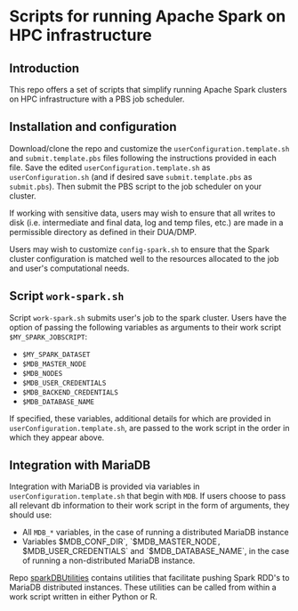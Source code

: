 # Scripts for running Apache Spark on HPC infrastructure


## Introduction

This repo offers a set of scripts that simplify running Apache Spark clusters 
on HPC infrastructure with a PBS job scheduler. 


## Installation and configuration

Download/clone the repo and customize the `userConfiguration.template.sh` and
`submit.template.pbs` files following the instructions provided in each file.
Save the edited `userConfiguration.template.sh` as `userConfiguration.sh` 
(and if desired save `submit.template.pbs` as `submit.pbs`). Then submit 
the PBS script to the job scheduler on your cluster.

If working with sensitive data, users may wish to ensure that all writes to disk (i.e. intermediate 
and final data, log and temp files, etc.) are made in a permissible directory
as defined in their DUA/DMP.

Users may wish to customize `config-spark.sh` to ensure that the Spark cluster
configuration is matched well to the resources allocated to the job and user's 
computational needs.


## Script `work-spark.sh`

Script `work-spark.sh` submits user's job to the spark cluster. Users have the option of 
passing the following variables as arguments to their work script `$MY_SPARK_JOBSCRIPT`: 

- `$MY_SPARK_DATASET`  
- `$MDB_MASTER_NODE`  
- `$MDB_NODES`  
- `$MDB_USER_CREDENTIALS`  
- `$MDB_BACKEND_CREDENTIALS`  
- `$MDB_DATABASE_NAME`


If specified, these variables, additional details for which are provided in 
`userConfiguration.template.sh`, are passed to the work script in the order in which 
they appear above.


## Integration with MariaDB

Integration with MariaDB is provided via variables in `userConfiguration.template.sh`
that begin with `MDB`. If users choose to pass all relevant db information to their 
work script in the form of arguments, they should use:

- All `MDB_*` variables, in the case of running a distributed MariaDB instance  
- Variables $MDB_CONF_DIR`, `$MDB_MASTER_NODE`, `$MDB_USER_CREDENTIALS` and 
`$MDB_DATABASE_NAME`, in the case of running a non-distributed MariaDB instance.

Repo [sparkDBUtilities](https://github.com/goshevs/sparkDBUtilities)
contains utilities that facilitate pushing Spark RDD's to MariaDB
distributed instances. These utilities can be called from within a work script 
written in either Python or R.

